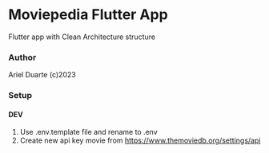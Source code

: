 # Moviepedia Flutter App

Flutter app with Clean Architecture structure

### Author

Ariel Duarte (c)2023

### Setup

#### DEV

1. Use .env.template file and rename to .env
2. Create new api key movie from https://www.themoviedb.org/settings/api

